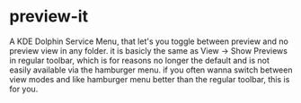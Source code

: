 # preview-it

A KDE Dolphin Service Menu, that let's you toggle between preview and no preview view
in any folder. it is basicly the same as View -> Show Previews in regular toolbar, 
which is for reasons no longer the default and is not easily available via the
hamburger menu. if you often wanna switch between view modes and like hamburger
menu better than the regular toolbar, this is for you.

